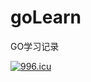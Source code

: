 # goLearn
GO学习记录



<a href="https://996.icu"><img src="https://img.shields.io/badge/link-996.icu-red.svg" alt="996.icu" /></a>
